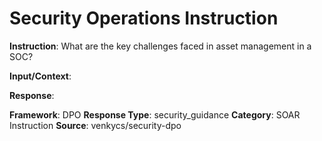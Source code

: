 # Security Operations Instruction

**Instruction**: What are the key challenges faced in asset management in a SOC?

**Input/Context**: 

**Response**: 

**Framework**: DPO
**Response Type**: security_guidance
**Category**: SOAR Instruction
**Source**: venkycs/security-dpo
